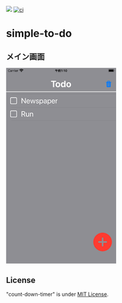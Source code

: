 ![](https://img.shields.io/static/v1?label=version&message=1.0.0&color=green) [![ci](https://github.com/kokoichi206/simple-to-do/actions/workflows/schedule.yml/badge.svg?branch=main&event=schedule)](https://github.com/kokoichi206/simple-to-do/actions/workflows/schedule.yml)

# simple-to-do

## メイン画面
<img src="docs/readme/main.png" width=300>

## License
"count-down-timer" is under [MIT License](LICENSE).
